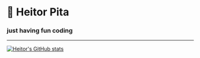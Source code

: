# 🎯 Heitor Pita

### just having fun coding

---

[![Heitor's GitHub stats](https://github-readme-stats.vercel.app/api?username=heitorpita&show_icons=true&theme=dracula)](https://github.com/anuraghazra/github-readme-stats)
